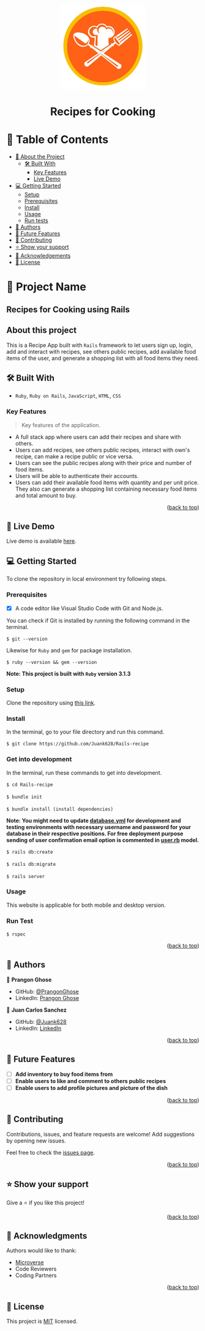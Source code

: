 <a name="readme-top"></a>

<div align="center">

  <img src="logo.png" alt="logo" width="220"  height="auto" />
  <h1><b>Recipes for Cooking</b></h1>

</div>


<!-- TABLE OF CONTENTS -->

# 📗 Table of Contents

- [📖 About the Project](#about-project)
  - [🛠 Built With](#built-with)
    - [Key Features](#key-features)
    - [Live Demo](#live-demo)
- [💻 Getting Started](#getting-started)
  - [Setup](#setup)
  - [Prerequisites](#prerequisites)
  - [Install](#install)
  - [Usage](#usage)
  - [Run tests](#run-tests)
- [👥 Authors](#authors)
- [🔭 Future Features](#future-features)
- [🤝 Contributing](#contributing)
- [⭐️ Show your support](#support)
- [🙏 Acknowledgements](#acknowledgements)
- [📝 License](#license)

<!-- PROJECT DESCRIPTION -->

# 📖 Project Name

## Recipes for Cooking using Rails

## About this project

This is a Recipe App built with `Rails` framework to let users sign up, login, add and interact with recipes, see others public recipes, add available food items of the user, and generate a shopping list with all food items they need.

## 🛠 Built With <a name="built-with"></a>

- `Ruby`, `Ruby on Rails`, `JavaScript`, `HTML`, `CSS`

<!-- Features -->

### Key Features <a name="key-features"></a>

> Key features of the application.

- A full stack app where users can add their recipes and share with others.
- Users can add recipes, see others public recipes, interact with own's recipe, can make a recipe public or vice versa.
- Users can see the public recipes along with their price and number of food items.
- Users will be able to authenticate their accounts.
- Users can add their available food items with quantity and per unit price. They also can generate a shopping list containing necessary food items and total amount to buy.

<p align="right">(<a href="#readme-top">back to top</a>)</p>

<!-- LIVE DEMO -->

## 🚀 Live Demo <a name="live-demo"></a>

Live demo is available [here](https://kitchen-recipe-rails.onrender.com).

<!-- GETTING STARTED -->

## 💻 Getting Started
To clone the repository in local environment try following steps.

### Prerequisites

- [x] A code editor like Visual Studio Code with Git and Node.js.

You can check if Git is installed by running the following command in the terminal.
```
$ git --version
```

Likewise for `Ruby` and `gem` for package installation.
```
$ ruby --version && gem --version
```
**Note: This project is built with `Ruby` version 3.1.3**
### Setup

Clone the repository using [this link](https://github.com/Juank628/Rails-recipe).

### Install

In the terminal, go to your file directory and run this command.

```
$ git clone https://github.com/Juank628/Rails-recipe
```
### Get into development

In the terminal, run these commands to get into development.
```
$ cd Rails-recipe

$ bundle init

$ bundle install (install dependencies)
```
**Note: You might need to update [database.yml](./config/database.yml) for development and testing environments with necessary username and password for your database in their respective positions. For free deployment purpose sending of user confirmation email option is commented in [user.rb](app/models/user.rb) model.**
```
$ rails db:create

$ rails db:migrate

$ rails server
```
### Usage <a href="usage" name="usage"></a>

This website is applicable for both mobile and desktop version.

### Run Test <a href="run-test" name="run-tests"></a>

```
$ rspec
```

<p align="right">(<a href="#readme-top">back to top</a>)</p>

<!-- AUTHORS -->

## 👥 Authors <a name="authors"></a>

👤 **Prangon Ghose**

- GitHub: [@PrangonGhose](https://github.com/PrangonGhose)
- LinkedIn: [Prangon Ghose](https://www.linkedin.com/in/prangon-ghose/)

👤 **Juan Carlos Sanchez**
- GitHub: [@Juank628](https://github.com/Juank628)
- LinkedIn: [LinkedIn](https://linkedin.com/in/juan-carlos-sanchez-zunino)

<p align="right">(<a href="#readme-top">back to top</a>)</p>

## 🔭 Future Features <a name="future-features"></a>

- [ ] **Add inventory to buy food items from**
- [ ] **Enable users to like and comment to others public recipes**
- [ ] **Enable users to add profile pictures and picture of the dish**

<p align="right">(<a href="#readme-top">back to top</a>)</p>

<!-- CONTRIBUTING -->

## 🤝 Contributing <a name="contributing"></a>

Contributions, issues, and feature requests are welcome! Add suggestions by opening new issues.

Feel free to check the [issues page](https://github.com/Juank628/Rails-recipe/issues).

<p align="right">(<a href="#readme-top">back to top</a>)</p>

<!-- SUPPORT -->

## ⭐️ Show your support <a name="support"></a>

Give a ⭐️ if you like this project!

<p align="right">(<a href="#readme-top">back to top</a>)</p>

<!-- ACKNOWLEDGEMENTS -->

## 🙏 Acknowledgments <a name="acknowledgements"></a>

Authors would like to thank:
- [Microverse](https://www.microverse.org/)
- Code Reviewers
- Coding Partners

<p align="right">(<a href="#readme-top">back to top</a>)</p>

<!-- LICENSE -->

## 📝 License <a name="license"></a>

This project is [MIT](./LICENSE) licensed.